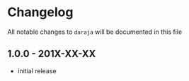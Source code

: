 # Changelog

All notable changes to `daraja` will be documented in this file

## 1.0.0 - 201X-XX-XX

- initial release
